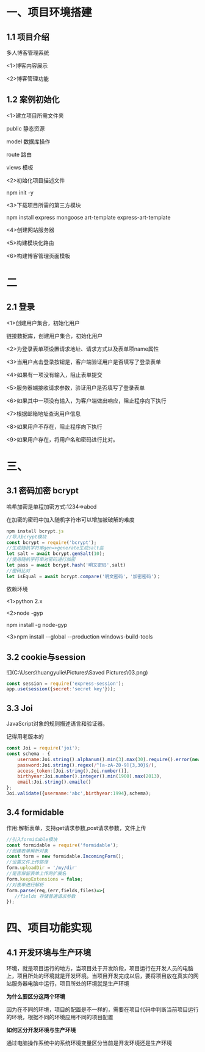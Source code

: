 # 一、项目环境搭建

## 1.1 项目介绍

多人博客管理系统

<1>博客内容展示

<2>博客管理功能

## 1.2 案例初始化

<1>建立项目所需文件夹

public 静态资源

model 数据库操作

route 路由

views 模板

<2>初始化项目描述文件

npm init -y

<3>下载项目所需的第三方模块

npm install express mongoose art-template express-art-template

<4>创建网站服务器

<5>构建模块化路由

<6>构建博客管理页面模板

# 二

## 2.1 登录

<1>创建用户集合，初始化用户

链接数据库，创建用户集合，初始化用户

<2>为登录表单项设置请求地址、请求方式以及表单项name属性

<3>当用户点击登录按钮是，客户端验证用户是否填写了登录表单

<4>如果有一项没有输入，阻止表单提交

<5>服务器端接收请求参数，验证用户是否填写了登录表单

<6>如果其中一项没有输入，为客户端做出响应，阻止程序向下执行

<7>根据邮箱地址查询用户信息

<8>如果用户不存在，阻止程序向下执行

<9>如果用户存在，将用户名和密码进行比对。

# 三、

## 3.1 密码加密 bcrypt

哈希加密是单程加密方式:1234=>abcd

在加密的密码中加入随机字符串可以增加被破解的难度

```js
npm install bcrypt.js
//导入bcrypt模块
const bcrypt = require('bcrypt');
//生成随机字符串gen=>generate生成salt盐
let salt = await bcrypt.genSalt(10);
//使用随机字符串对密码进行加密
let pass = await bcrypt.hash('明文密码',salt)
//密码比对
let isEqual = await bcrypt.compare('明文密码'，'加密密码')；
```

依赖环境

<1>python 2.x

<2>node -gyp

npm install -g node-gyp 

<3>npm install --global --production windows-build-tools

## 3.2 cookie与session

![](C:\Users\huangyulie\Pictures\Saved Pictures\03.png)

```js
const session = require('express-session');
app.use(session({secret:'secret key'}));
```

## 3.3 Joi

JavaScript对象的规则描述语言和验证器。

记得用老版本的

```js
const Joi = require('joi');
const schema - {
    username:Joi.string().alphanum().min(3).max(30).require().error(new Error('错误信息')),
    password:Joi.string().regex(/^[a-zA-Z0-9]{3,30}$/),
    access_token:[Joi.string(),Joi.number()],
    birthyear:Joi.number().integer().min(1900).max(2013),
    email:Joi.string().emaile()
};
Joi.validate({username:'abc',birthyear:1994},schema);
```

## 3.4 formidable

作用:解析表单，支持get请求参数,post请求参数，文件上传

```js
//引入formidable模块
const formidable = require('formidable');
//创建表单解析对象
const form = new formidable.IncomingForm();
//设置文件上传路径
form.uploadDir = '/my/dir'
//是否保留表单上传的扩展名
form.keepExtensions = false;
//对表单进行解析
form.parse(req,(err,fields,files)=>{
   //fields 存储普通请求参数 
});
```

# 四、项目功能实现

## 4.1 开发环境与生产环境

环境，就是项目运行的地方，当项目处于开发阶段，项目运行在开发人员的电脑上，项目所处的环境就是开发环境。当项目开发完成以后，要将项目放在真实的网站服务器电脑中运行，项目所处的环境就是生产环境

**为什么要区分这两个环境**

因为在不同的环境，项目的配置是不一样的，需要在项目代码中判断当前项目运行的环境，根据不同的环境应用不同的项目配置

**如何区分开发环境与生产环境**

通过电脑操作系统中的系统环境变量区分当前是开发环境还是生产环境



